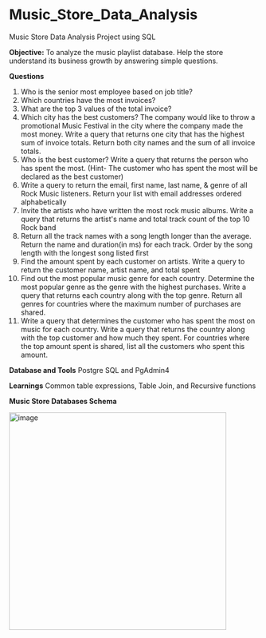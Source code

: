 # Music_Store_Data_Analysis
Music Store Data Analysis Project using SQL

**Objective:**
To analyze the music playlist database. Help the store understand its business growth by answering simple questions.

**Questions**
1. Who is the senior most employee based on job title?
2. Which countries have the most invoices?
3. What are the top 3 values of the total invoice?
4. Which city has the best customers? The company would like to throw a promotional Music Festival in the city where the company made the most money. Write a query that returns one city that has the highest sum of invoice totals. Return both city names and the sum of all invoice totals.
5. Who is the best customer? Write a query that returns the person who has spent the most. (Hint- The customer who has spent the most will be declared as the best customer)
6. Write a query to return the email, first name, last name, & genre of all Rock Music listeners. Return your list with email addresses ordered alphabetically
7. Invite the artists who have written the most rock music albums. Write a query that returns the artist's name and total track count of the top 10 Rock band
8. Return all the track names with a song length longer than the average. Return the name and duration(in ms) for each track. Order by the song length with the longest song listed first
9. Find the amount spent by each customer on artists. Write a query to return the customer name, artist name, and total spent
10. Find out the most popular music genre for each country. Determine the most popular genre as the genre with the highest purchases. Write a query that returns each country along with the top genre. Return all genres for countries where the maximum number of purchases are shared.
11. Write a query that determines the customer who has spent the most on music for each country. Write a query that returns the country along with the top customer and how much they spent. For countries where the top amount spent is shared, list all the customers who spent this amount.


**Database and Tools**
Postgre SQL and PgAdmin4

**Learnings**
Common table expressions, Table Join, and Recursive functions

**Music Store Databases Schema**


<img width="436" alt="image" src="https://github.com/Pndydpk/SQL_Music_Store_Data_Analysis/assets/85039287/146bd2d2-63a3-459d-a896-ddd1d647ea75">
